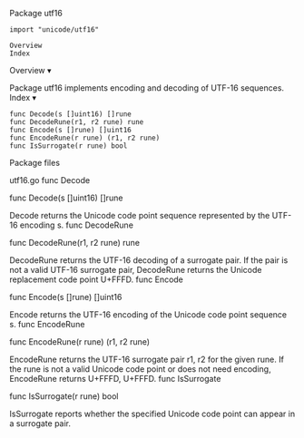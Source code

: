 
 Package utf16

    import "unicode/utf16"

    Overview
    Index

Overview ▾

Package utf16 implements encoding and decoding of UTF-16 sequences.
Index ▾

    func Decode(s []uint16) []rune
    func DecodeRune(r1, r2 rune) rune
    func Encode(s []rune) []uint16
    func EncodeRune(r rune) (r1, r2 rune)
    func IsSurrogate(r rune) bool

Package files

utf16.go
func Decode

func Decode(s []uint16) []rune

Decode returns the Unicode code point sequence represented by the UTF-16 encoding s.
func DecodeRune

func DecodeRune(r1, r2 rune) rune

DecodeRune returns the UTF-16 decoding of a surrogate pair. If the pair is not a valid UTF-16 surrogate pair, DecodeRune returns the Unicode replacement code point U+FFFD.
func Encode

func Encode(s []rune) []uint16

Encode returns the UTF-16 encoding of the Unicode code point sequence s.
func EncodeRune

func EncodeRune(r rune) (r1, r2 rune)

EncodeRune returns the UTF-16 surrogate pair r1, r2 for the given rune. If the rune is not a valid Unicode code point or does not need encoding, EncodeRune returns U+FFFD, U+FFFD.
func IsSurrogate

func IsSurrogate(r rune) bool

IsSurrogate reports whether the specified Unicode code point can appear in a surrogate pair. 

